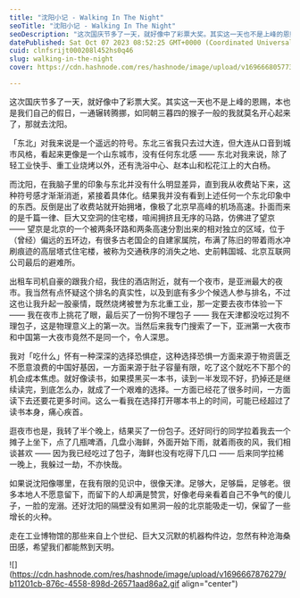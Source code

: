```yaml
---
title: "沈阳小记 - Walking In The Night"
seoTitle: "沈阳小记 - Walking In The Night"
seoDescription: "这次国庆节多了一天，就好像中了彩票大奖。其实这一天也不是上峰的恩赐，本也是我们自己的假日，一通辗转腾挪，如同朝三暮四的猴子一般的我就莫名开心起来了，那就去沈阳"
datePublished: Sat Oct 07 2023 08:52:25 GMT+0000 (Coordinated Universal Time)
cuid: clnfsrijt000208l452hs0q46
slug: walking-in-the-night
cover: https://cdn.hashnode.com/res/hashnode/image/upload/v1696668057733/abd3a0b7-7b0a-40c7-a50f-8ff0fe926910.gif

---
```


这次国庆节多了一天，就好像中了彩票大奖。其实这一天也不是上峰的恩赐，本也是我们自己的假日，一通辗转腾挪，如同朝三暮四的猴子一般的我就莫名开心起来了，那就去沈阳。

「东北」对我来说是一个遥远的符号。东北三省我只去过大连，但大连从口音到城市风格，看起来更像是一个山东城市，没有任何东北感 —— 东北对我来说，除了轻工业快手、重工业烧烤以外，还有洗浴中心、赵本山和松花江上的大白杨。

而沈阳，在我脑子里的印象与东北并没有什么明显差异，直到我从收费站下来，这种符号感才渐渐消逝，紧接着具体化。结果我并没有看到上述任何一个东北印象中的东西。反倒是出了收费站就开始拥堵，像极了北京早高峰的机场高速。扑面而来的是千篇一律、巨大又空洞的住宅楼，喧闹拥挤且无序的马路，仿佛进了望京 —— 望京是北京的一个被两条环路和两条高速分割出来的相对独立的区域，位于（曾经）偏远的五环边，有很多古老国企的自建家属院，布满了陈旧的带着雨水冲刷痕迹的高层塔式住宅楼，被称为交通秩序的消失之地、史前韩国城、北京互联网公司最后的避难所。

出租车司机自豪的跟我介绍，我住的酒店附近，就有一个夜市，是亚洲最大的夜市。我当然有点怀疑这个排名的真实性，以及到底有多少个候选人参与排名，不过这也让我升起一股豪情，既然烧烤被誉为东北重工业，那一定要去夜市体验一下 —— 我在夜市上挑花了眼，最后买了一份狗不理包子 —— 我在天津都没吃过狗不理包子，这是物理意义上的第一次。当然后来我专门搜索了一下，亚洲第一大夜市和中国第一大夜市竟然不是同一个，令人深思。

我对「吃什么」怀有一种深深的选择恐惧症，这种选择恐惧一方面来源于物资匮乏不愿意浪费的中国好基因，一方面来源于肚子容量有限，吃了这个就吃不下那个的机会成本焦虑。就好像读书，如果摸黑买一本书，读到一半发现不好，扔掉还是继续读完，到底怎么办，就成了一个艰难的选择。一方面已经花了很多时间，一方面读下去还要花更多时间。这么一看我在选择打开哪本书上的时间，可能已经超过了读书本身，痛心疾首。

逛夜市也是，我转了半个晚上，结果买了一份包子。还好同行的同学拉着我去一个摊子上坐下，点了几瓶啤酒，几盘小海鲜，外面开始下雨，就着雨夜的风，我们相谈甚欢 —— 因为我已经吃过了包子，海鲜也没有吃得下几口 —— 后来同学拉稀一晚上，我躲过一劫，不亦快哉。

如果说沈阳像哪里，在我有限的见识中，很像天津。足够大，足够扁，足够老。很多本地人不愿意留下，而留下的人却满是赞赏，好像老母亲看着自己不争气的傻儿子，一脸的宠溺。还好沈阳的隔壁没有如黑洞一般的北京能吸走一切，保留了一些增长的火种。

走在工业博物馆的那些来自上个世纪、巨大又沉默的机器构件边，忽然有种沧海桑田感，希望我们都能熬到天明。

![](https://cdn.hashnode.com/res/hashnode/image/upload/v1696667876279/b11201cb-876c-4558-898d-26571aad86a2.gif align="center")